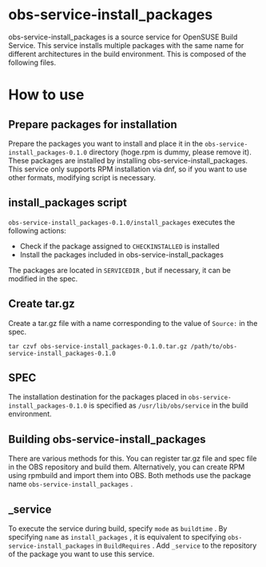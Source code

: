 # obs-service-install_packages

obs-service-install_packages is a source service for OpenSUSE Build Service. This service installs multiple packages with the same name for different architectures in the build environment. This is composed of the following files.

# How to use

## Prepare packages for installation

Prepare the packages you want to install and place it in the `obs-service-install_packages-0.1.0` directory (hoge.rpm is dummy, please remove it). These packages are installed by installing obs-service-install_packages. This service only supports RPM installation via dnf, so if you want to use other formats, modifying script is necessary.

## install_packages script

`obs-service-install_packages-0.1.0/install_packages` executes the following actions: 

- Check if the package assigned to `CHECKINSTALLED` is installed
- Install the packages included in obs-service-install_packages

The packages are located in `SERVICEDIR` , but if necessary, it can be modified in the spec.

## Create tar.gz

Create a tar.gz file with a name corresponding to the value of `Source:` in the spec.

```
tar czvf obs-service-install_packages-0.1.0.tar.gz /path/to/obs-service-install_packages-0.1.0
```

## SPEC

The installation destination for the packages placed in `obs-service-install_packages-0.1.0` is specified as `/usr/lib/obs/service` in the build environment.

## Building obs-service-install_packages

There are various methods for this. You can register tar.gz file and spec file in the OBS repository and build them. Alternatively, you can create RPM using rpmbuild and import them into OBS. Both methods use the package name `obs-service-install_packages` .

## _service

To execute the service during build, specify `mode` as `buildtime` . By specifying `name` as `install_packages` , it is equivalent to specifying `obs-service-install_packages` in `BuildRequires` . Add `_service` to the repository of the package you want to use this service.
